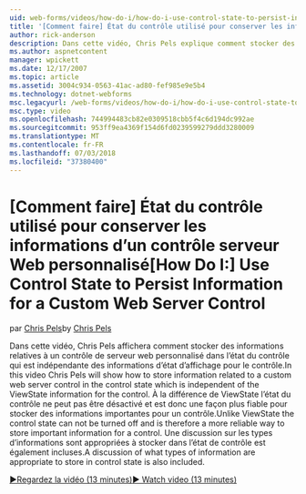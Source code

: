```yaml
---
uid: web-forms/videos/how-do-i/how-do-i-use-control-state-to-persist-information-for-a-custom-web-server-control
title: '[Comment faire] État du contrôle utilisé pour conserver les informations d’un contrôle serveur Web personnalisé | Microsoft Docs'
author: rick-anderson
description: Dans cette vidéo, Chris Pels explique comment stocker des informations relatives à un contrôle de serveur web personnalisé dans l’état du contrôle qui est indépendant de l’état d’affichage...
ms.author: aspnetcontent
manager: wpickett
ms.date: 12/17/2007
ms.topic: article
ms.assetid: 3004c934-0563-41ac-ad80-fef985e9e5b4
ms.technology: dotnet-webforms
msc.legacyurl: /web-forms/videos/how-do-i/how-do-i-use-control-state-to-persist-information-for-a-custom-web-server-control
msc.type: video
ms.openlocfilehash: 744994483cb82e0309518cbb5f4c6d194dc992ae
ms.sourcegitcommit: 953ff9ea4369f154d6fd0239599279ddd3280009
ms.translationtype: MT
ms.contentlocale: fr-FR
ms.lasthandoff: 07/03/2018
ms.locfileid: "37380400"
---
```

<a name="how-do-i-use-control-state-to-persist-information-for-a-custom-web-server-control"></a><span data-ttu-id="1b281-103">[Comment faire] État du contrôle utilisé pour conserver les informations d’un contrôle serveur Web personnalisé</span><span class="sxs-lookup"><span data-stu-id="1b281-103">[How Do I:] Use Control State to Persist Information for a Custom Web Server Control</span></span>
====================
<span data-ttu-id="1b281-104">par [Chris Pels](https://twitter.com/chrispels)</span><span class="sxs-lookup"><span data-stu-id="1b281-104">by [Chris Pels](https://twitter.com/chrispels)</span></span>

<span data-ttu-id="1b281-105">Dans cette vidéo, Chris Pels affichera comment stocker des informations relatives à un contrôle de serveur web personnalisé dans l’état du contrôle qui est indépendante des informations d’état d’affichage pour le contrôle.</span><span class="sxs-lookup"><span data-stu-id="1b281-105">In this video Chris Pels will show how to store information related to a custom web server control in the control state which is independent of the ViewState information for the control.</span></span> <span data-ttu-id="1b281-106">À la différence de ViewState l’état du contrôle ne peut pas être désactivé et est donc une façon plus fiable pour stocker des informations importantes pour un contrôle.</span><span class="sxs-lookup"><span data-stu-id="1b281-106">Unlike ViewState the control state can not be turned off and is therefore a more reliable way to store important information for a control.</span></span> <span data-ttu-id="1b281-107">Une discussion sur les types d’informations sont appropriées à stocker dans l’état de contrôle est également incluses.</span><span class="sxs-lookup"><span data-stu-id="1b281-107">A discussion of what types of information are appropriate to store in control state is also included.</span></span>

[<span data-ttu-id="1b281-108">&#9654;Regardez la vidéo (13 minutes)</span><span class="sxs-lookup"><span data-stu-id="1b281-108">&#9654; Watch video (13 minutes)</span></span>](https://channel9.msdn.com/Blogs/ASP-NET-Site-Videos/how-do-i-use-control-state-to-persist-information-for-a-custom-web-server-control)
